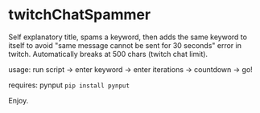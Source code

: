 # twitchChatSpammer
Self explanatory title, spams a keyword, then adds the same keyword to itself to avoid "same message cannot be sent for 30 seconds" error in twitch. Automatically breaks at 500 chars (twitch chat limit).

usage: run script -> enter keyword -> enter iterations -> countdown -> go!

requires: pynput
`pip install pynput`

Enjoy.
